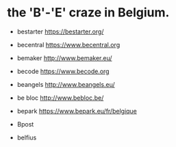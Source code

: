 # the 'B'-'E' craze in Belgium.

* bestarter <https://bestarter.org/>
* becentral <https://www.becentral.org>
* bemaker <http://www.bemaker.eu/>
* becode <https://www.becode.org>
* beangels <http://www.beangels.eu/>
* be bloc <http://www.bebloc.be/>
* bepark <https://www.bepark.eu/fr/belgique>

* Bpost 
* belfius
